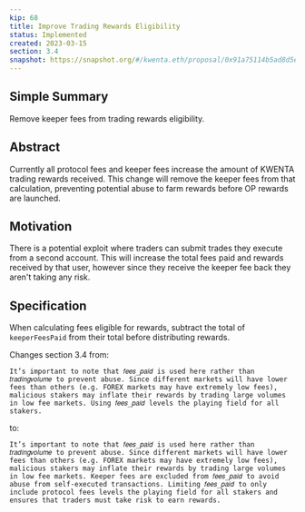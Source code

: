 ```yaml
---
kip: 68
title: Improve Trading Rewards Eligibility
status: Implemented
created: 2023-03-15
section: 3.4
snapshot: https://snapshot.org/#/kwenta.eth/proposal/0x91a75114b5ad8d5ede8432c73af8069d12d65de1ecdedfee5e515627560eaac5
---
```


## Simple Summary

Remove keeper fees from trading rewards eligibility.

## Abstract

Currently all protocol fees and keeper fees increase the amount of KWENTA trading rewards received. This change will remove the keeper fees from that calculation, preventing potential abuse to farm rewards before OP rewards are launched.

## Motivation

There is a potential exploit where traders can submit trades they execute from a second account. This will increase the total fees paid and rewards received by that user, however since they receive the keeper fee back they aren't taking any risk.

## Specification

When calculating fees eligible for rewards, subtract the total of `keeperFeesPaid` from their total before distributing rewards.

Changes section 3.4 from:

```
It’s important to note that 𝑓𝑒𝑒𝑠_𝑝𝑎𝑖𝑑 is used here rather than 𝑡𝑟𝑎𝑑𝑖𝑛𝑔𝑣𝑜𝑙𝑢𝑚𝑒 to prevent abuse. Since different markets will have lower fees than others (e.g. FOREX markets may have extremely low fees), malicious stakers may inflate their rewards by trading large volumes in low fee markets. Using 𝑓𝑒𝑒𝑠_𝑝𝑎𝑖𝑑 levels the playing field for all stakers.
```

to:

```
It’s important to note that 𝑓𝑒𝑒𝑠_𝑝𝑎𝑖𝑑 is used here rather than 𝑡𝑟𝑎𝑑𝑖𝑛𝑔𝑣𝑜𝑙𝑢𝑚𝑒 to prevent abuse. Since different markets will have lower fees than others (e.g. FOREX markets may have extremely low fees), malicious stakers may inflate their rewards by trading large volumes in low fee markets. Keeper fees are excluded from 𝑓𝑒𝑒𝑠_𝑝𝑎𝑖𝑑 to avoid abuse from self-executed transactions. Limiting 𝑓𝑒𝑒𝑠_𝑝𝑎𝑖𝑑 to only include protocol fees levels the playing field for all stakers and ensures that traders must take risk to earn rewards.
```